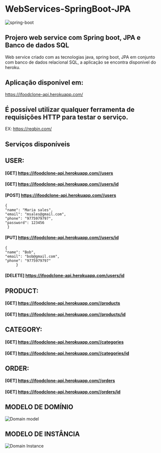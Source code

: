 # WebServices-SpringBoot-JPA

![spring-boot](https://user-images.githubusercontent.com/19534807/82755512-54be9a00-9daa-11ea-8e76-5190e0a0074d.png)

## Projero web service com Spring boot, JPA e Banco de dados SQL

Web service criado com as tecnologias java, spring boot, JPA em conjunto com banco de dados relacional SQL,
a aplicação se encontra disponivel do heroku.


## Aplicação disponivel em:

https://ifoodclone-api.herokuapp.com/

## É possível utilizar qualquer ferramenta de requisições HTTP para testar o serviço.

EX: https://reqbin.com/

## Serviços disponíveis

##  USER:
#### [GET]    https://ifoodclone-api.herokuapp.com//users
#### [GET]    https://ifoodclone-api.herokuapp.com//users/id
#### [POST]   https://ifoodclone-api.herokuapp.com//users
	{
	"name": "Maria sales",
	"email": "msales@gmail.com",
	"phone": "9775979797",
	"password": 123456
	 }
#### [PUT]    https://ifoodclone-api.herokuapp.com//users/id
	{
	"name": "Bob",
	"email": "bob@gmail.com",
	"phone": "9775979797"
         }
#### [DELETE] https://ifoodclone-api.herokuapp.com/users/id

## PRODUCT:
#### [GET]    https://ifoodclone-api.herokuapp.com//products
#### [GET]    https://ifoodclone-api.herokuapp.com//products/id

## CATEGORY:
#### [GET]    https://ifoodclone-api.herokuapp.com//categories
#### [GET]    https://ifoodclone-api.herokuapp.com//categories/id

## ORDER:
#### [GET]    https://ifoodclone-api.herokuapp.com//orders
#### [GET]    https://ifoodclone-api.herokuapp.com//orders/id

## MODELO DE DOMÍNIO

![Domain model](https://user-images.githubusercontent.com/19534807/82755495-3ce71600-9daa-11ea-8641-d01bfcaf1720.png)

## MODELO DE INSTÂNCIA

![Domain Instance](https://user-images.githubusercontent.com/19534807/82755481-280a8280-9daa-11ea-9be0-44ce2affc36b.png)

